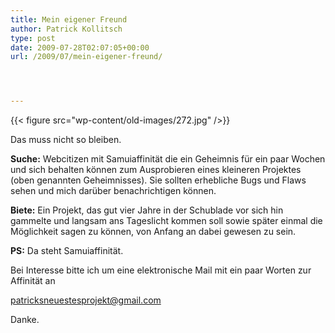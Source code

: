 ```yaml
---
title: Mein eigener Freund
author: Patrick Kollitsch
type: post
date: 2009-07-28T02:07:05+00:00
url: /2009/07/mein-eigener-freund/




---
```

<div class="flickr">
  {{< figure src="wp-content/old-images/272.jpg" />}}

  <p>
    Das muss nicht so bleiben.
  </p>
</div>

**Suche:** Webcitizen mit Samuiaffinität die ein Geheimnis für ein paar Wochen und sich behalten können zum Ausprobieren eines kleineren Projektes (oben genannten Geheimnisses). Sie sollten erhebliche Bugs und Flaws sehen und mich darüber benachrichtigen können.

**Biete:** Ein Projekt, das gut vier Jahre in der Schublade vor sich hin gammelte und langsam ans Tageslicht kommen soll sowie später einmal die Möglichkeit sagen zu können, von Anfang an dabei gewesen zu sein.

**PS:** Da steht Samuiaffinität.

Bei Interesse bitte ich um eine elektronische Mail mit ein paar Worten zur Affinität an

<patricksneuestesprojekt@gmail.com>

Danke.
